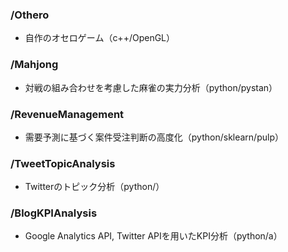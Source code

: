 
### /Othero
- 自作のオセロゲーム（c++/OpenGL）
### /Mahjong
- 対戦の組み合わせを考慮した麻雀の実力分析（python/pystan）
### /RevenueManagement
- 需要予測に基づく案件受注判断の高度化（python/sklearn/pulp）
### /TweetTopicAnalysis
- Twitterのトピック分析（python/）
### /BlogKPIAnalysis
- Google Analytics API, Twitter APIを用いたKPI分析（python/a）


<!--stackedit_data:
eyJoaXN0b3J5IjpbMjczNDMyNjA4LDIzNzkwNDU1OCwyNzAzMD
gyNCwxNjEzMzY1Njc3LDczMDk5ODExNl19
-->